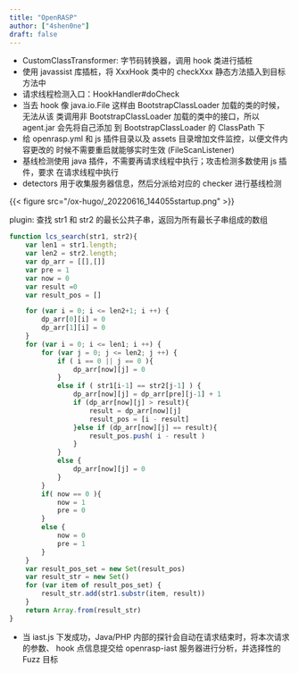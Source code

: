 ```yaml
---
title: "OpenRASP"
author: ["4shen0ne"]
draft: false
---
```


-   CustomClassTransformer: 字节码转换器，调用 hook 类进行插桩
-   使用 javassist 库插桩，将 XxxHook 类中的 checkXxx 静态方法插入到目标方法中
-   请求线程检测入口：HookHandler#doCheck
-   当去 hook 像 java.io.File 这样由 BootstrapClassLoader 加载的类的时候，无法从该
    类调用非 BootstrapClassLoader 加载的类中的接口，所以 agent.jar 会先将自己添加
    到 BootstrapClassLoader 的 ClassPath 下
-   给 openrasp.yml 和 js 插件目录以及 assets 目录增加文件监控，以便文件内容更改的
    时候不需要重启就能够实时生效 (FileScanListener)
-   基线检测使用 java 插件，不需要再请求线程中执行；攻击检测多数使用 js 插件，要求
    在请求线程中执行
-   detectors 用于收集服务器信息，然后分派给对应的 checker 进行基线检测

{{< figure src="/ox-hugo/_20220616_144055startup.png" >}}

plugin: 查找 str1 和 str2 的最长公共子串，返回为所有最长子串组成的数组

```js
function lcs_search(str1, str2){
    var len1 = str1.length;
    var len2 = str2.length;
    var dp_arr = [[],[]]
    var pre = 1
    var now = 0
    var result =0
    var result_pos = []

    for (var i = 0; i <= len2+1; i ++) {
        dp_arr[0][i] = 0
        dp_arr[1][i] = 0
    }
    for (var i = 0; i <= len1; i ++) {
        for (var j = 0; j <= len2; j ++) {
            if ( i == 0 || j == 0 ){
                dp_arr[now][j] = 0
            }
            else if ( str1[i-1] == str2[j-1] ) {
                dp_arr[now][j] = dp_arr[pre][j-1] + 1
                if (dp_arr[now][j] > result){
                    result = dp_arr[now][j]
                    result_pos = [i - result]
                }else if (dp_arr[now][j] == result){
                    result_pos.push( i - result )
                }
            }
            else {
                dp_arr[now][j] = 0
            }
        }
        if( now == 0 ){
            now = 1
            pre = 0
        }
        else {
            now = 0
            pre = 1
        }
    }
    var result_pos_set = new Set(result_pos)
    var result_str = new Set()
    for (var item of result_pos_set) {
        result_str.add(str1.substr(item, result))
    }
    return Array.from(result_str)
}
```

-   当 iast.js 下发成功，Java/PHP 内部的探针会自动在请求结束时，将本次请求的参数、
    hook 点信息提交给 openrasp-iast 服务器进行分析，并选择性的 Fuzz 目标
